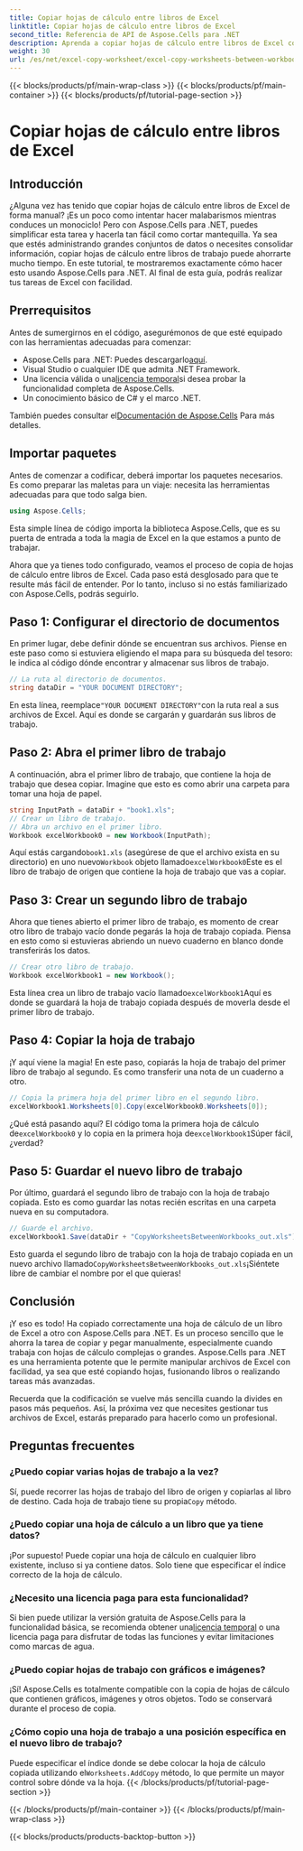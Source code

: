 ```yaml
---
title: Copiar hojas de cálculo entre libros de Excel
linktitle: Copiar hojas de cálculo entre libros de Excel
second_title: Referencia de API de Aspose.Cells para .NET
description: Aprenda a copiar hojas de cálculo entre libros de Excel con Aspose.Cells para .NET. Una guía paso a paso con ejemplos de código para agilizar la gestión de hojas de cálculo.
weight: 30
url: /es/net/excel-copy-worksheet/excel-copy-worksheets-between-workbooks/
---
```


{{< blocks/products/pf/main-wrap-class >}}
{{< blocks/products/pf/main-container >}}
{{< blocks/products/pf/tutorial-page-section >}}

# Copiar hojas de cálculo entre libros de Excel

## Introducción

¿Alguna vez has tenido que copiar hojas de cálculo entre libros de Excel de forma manual? ¡Es un poco como intentar hacer malabarismos mientras conduces un monociclo! Pero con Aspose.Cells para .NET, puedes simplificar esta tarea y hacerla tan fácil como cortar mantequilla. Ya sea que estés administrando grandes conjuntos de datos o necesites consolidar información, copiar hojas de cálculo entre libros de trabajo puede ahorrarte mucho tiempo. En este tutorial, te mostraremos exactamente cómo hacer esto usando Aspose.Cells para .NET. Al final de esta guía, podrás realizar tus tareas de Excel con facilidad.

## Prerrequisitos

Antes de sumergirnos en el código, asegurémonos de que esté equipado con las herramientas adecuadas para comenzar:

-  Aspose.Cells para .NET: Puedes descargarlo[aquí](https://releases.aspose.com/cells/net/).
- Visual Studio o cualquier IDE que admita .NET Framework.
-  Una licencia válida o una[licencia temporal](https://purchase.aspose.com/temporary-license/)si desea probar la funcionalidad completa de Aspose.Cells.
- Un conocimiento básico de C# y el marco .NET.

 También puedes consultar el[Documentación de Aspose.Cells](https://reference.aspose.com/cells/net/) Para más detalles.

## Importar paquetes

Antes de comenzar a codificar, deberá importar los paquetes necesarios. Es como preparar las maletas para un viaje: necesita las herramientas adecuadas para que todo salga bien.

```csharp
using Aspose.Cells;
```

Esta simple línea de código importa la biblioteca Aspose.Cells, que es su puerta de entrada a toda la magia de Excel en la que estamos a punto de trabajar.


Ahora que ya tienes todo configurado, veamos el proceso de copia de hojas de cálculo entre libros de Excel. Cada paso está desglosado para que te resulte más fácil de entender. Por lo tanto, incluso si no estás familiarizado con Aspose.Cells, podrás seguirlo.

## Paso 1: Configurar el directorio de documentos

En primer lugar, debe definir dónde se encuentran sus archivos. Piense en este paso como si estuviera eligiendo el mapa para su búsqueda del tesoro: le indica al código dónde encontrar y almacenar sus libros de trabajo.

```csharp
// La ruta al directorio de documentos.
string dataDir = "YOUR DOCUMENT DIRECTORY";
```

 En esta línea, reemplace`"YOUR DOCUMENT DIRECTORY"`con la ruta real a sus archivos de Excel. Aquí es donde se cargarán y guardarán sus libros de trabajo.

## Paso 2: Abra el primer libro de trabajo

A continuación, abra el primer libro de trabajo, que contiene la hoja de trabajo que desea copiar. Imagine que esto es como abrir una carpeta para tomar una hoja de papel.

```csharp
string InputPath = dataDir + "book1.xls";
// Crear un libro de trabajo.
// Abra un archivo en el primer libro.
Workbook excelWorkbook0 = new Workbook(InputPath);
```

 Aquí estás cargando`book1.xls` (asegúrese de que el archivo exista en su directorio) en uno nuevo`Workbook` objeto llamado`excelWorkbook0`Este es el libro de trabajo de origen que contiene la hoja de trabajo que vas a copiar.

## Paso 3: Crear un segundo libro de trabajo

Ahora que tienes abierto el primer libro de trabajo, es momento de crear otro libro de trabajo vacío donde pegarás la hoja de trabajo copiada. Piensa en esto como si estuvieras abriendo un nuevo cuaderno en blanco donde transferirás los datos.

```csharp
// Crear otro libro de trabajo.
Workbook excelWorkbook1 = new Workbook();
```

 Esta línea crea un libro de trabajo vacío llamado`excelWorkbook1`Aquí es donde se guardará la hoja de trabajo copiada después de moverla desde el primer libro de trabajo.

## Paso 4: Copiar la hoja de trabajo

¡Y aquí viene la magia! En este paso, copiarás la hoja de trabajo del primer libro de trabajo al segundo. Es como transferir una nota de un cuaderno a otro.

```csharp
// Copia la primera hoja del primer libro en el segundo libro.
excelWorkbook1.Worksheets[0].Copy(excelWorkbook0.Worksheets[0]);
```

 ¿Qué está pasando aquí? El código toma la primera hoja de cálculo de`excelWorkbook0` y lo copia en la primera hoja de`excelWorkbook1`Súper fácil, ¿verdad?

## Paso 5: Guardar el nuevo libro de trabajo

Por último, guardará el segundo libro de trabajo con la hoja de trabajo copiada. Esto es como guardar las notas recién escritas en una carpeta nueva en su computadora.

```csharp
// Guarde el archivo.
excelWorkbook1.Save(dataDir + "CopyWorksheetsBetweenWorkbooks_out.xls");
```

 Esto guarda el segundo libro de trabajo con la hoja de trabajo copiada en un nuevo archivo llamado`CopyWorksheetsBetweenWorkbooks_out.xls`¡Siéntete libre de cambiar el nombre por el que quieras!

## Conclusión

¡Y eso es todo! Ha copiado correctamente una hoja de cálculo de un libro de Excel a otro con Aspose.Cells para .NET. Es un proceso sencillo que le ahorra la tarea de copiar y pegar manualmente, especialmente cuando trabaja con hojas de cálculo complejas o grandes. Aspose.Cells para .NET es una herramienta potente que le permite manipular archivos de Excel con facilidad, ya sea que esté copiando hojas, fusionando libros o realizando tareas más avanzadas.

Recuerda que la codificación se vuelve más sencilla cuando la divides en pasos más pequeños. Así, la próxima vez que necesites gestionar tus archivos de Excel, estarás preparado para hacerlo como un profesional.

## Preguntas frecuentes

### ¿Puedo copiar varias hojas de trabajo a la vez?

 Sí, puede recorrer las hojas de trabajo del libro de origen y copiarlas al libro de destino. Cada hoja de trabajo tiene su propia`Copy` método.

### ¿Puedo copiar una hoja de cálculo a un libro que ya tiene datos?

¡Por supuesto! Puede copiar una hoja de cálculo en cualquier libro existente, incluso si ya contiene datos. Solo tiene que especificar el índice correcto de la hoja de cálculo.

### ¿Necesito una licencia paga para esta funcionalidad?

 Si bien puede utilizar la versión gratuita de Aspose.Cells para la funcionalidad básica, se recomienda obtener una[licencia temporal](https://purchase.aspose.com/temporary-license/) o una licencia paga para disfrutar de todas las funciones y evitar limitaciones como marcas de agua.

### ¿Puedo copiar hojas de trabajo con gráficos e imágenes?

¡Sí! Aspose.Cells es totalmente compatible con la copia de hojas de cálculo que contienen gráficos, imágenes y otros objetos. Todo se conservará durante el proceso de copia.

### ¿Cómo copio una hoja de trabajo a una posición específica en el nuevo libro de trabajo?

 Puede especificar el índice donde se debe colocar la hoja de cálculo copiada utilizando el`Worksheets.AddCopy` método, lo que permite un mayor control sobre dónde va la hoja.
{{< /blocks/products/pf/tutorial-page-section >}}

{{< /blocks/products/pf/main-container >}}
{{< /blocks/products/pf/main-wrap-class >}}

{{< blocks/products/products-backtop-button >}}
